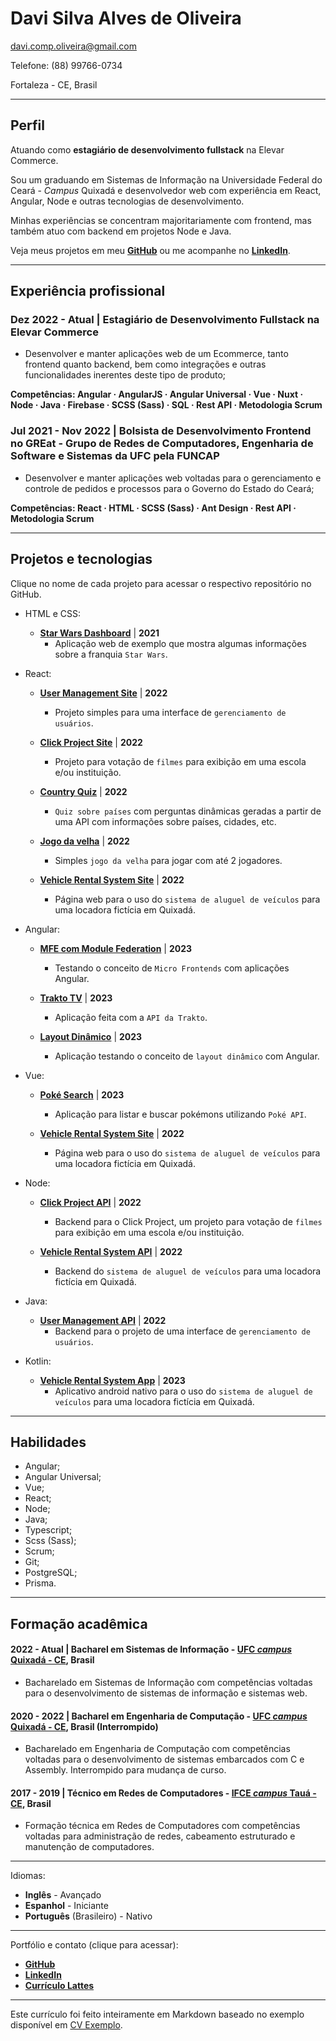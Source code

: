 # Davi Silva Alves de Oliveira

[davi.comp.oliveira@gmail.com](mailto:davi.comp.oliveira@gmail.com)

Telefone: (88) 99766-0734

Fortaleza - CE, Brasil

---

## Perfil

Atuando como **estagiário de desenvolvimento fullstack** na Elevar Commerce.

Sou um graduando em Sistemas de Informação na Universidade Federal do Ceará - _Campus_ Quixadá e desenvolvedor web com experiência em React, Angular, Node e outras tecnologias de desenvolvimento.

Minhas experiências se concentram majoritariamente com frontend, mas também atuo com backend em projetos Node e Java.

Veja meus projetos em meu [**GitHub**](https://github.com/oliveiraD4vi) ou me acompanhe no [**LinkedIn**](https://linkedin.com/in/davi-oliveira-bb7458187).

---

## Experiência profissional

### Dez 2022 - Atual | Estagiário de Desenvolvimento Fullstack na Elevar Commerce

- Desenvolver e manter aplicações web de um Ecommerce, tanto frontend quanto backend, bem como integrações e outras funcionalidades inerentes deste tipo de produto;

**Competências: Angular · AngularJS · Angular Universal · Vue · Nuxt · Node · Java · Firebase · SCSS (Sass) · SQL · Rest API · Metodologia Scrum**

### Jul 2021 - Nov 2022 | Bolsista de Desenvolvimento Frontend no GREat - Grupo de Redes de Computadores, Engenharia de Software e Sistemas da UFC pela FUNCAP

- Desenvolver e manter aplicações web voltadas para o gerenciamento e controle de pedidos e processos para o Governo do Estado do Ceará;

**Competências: React · HTML · SCSS (Sass) · Ant Design · Rest API · Metodologia Scrum**

---

## Projetos e tecnologias

Clique no nome de cada projeto para acessar o respectivo repositório no GitHub.

* HTML e CSS:
  - [**Star Wars Dashboard**](https://github.com/oliveiraD4vi/star-wars-dashboard) | **2021**
    - Aplicação web de exemplo que mostra algumas informações sobre a franquia `Star Wars`.

* React:
  - [**User Management Site**](https://github.com/oliveiraD4vi/user-management-app) | **2022**
    - Projeto simples para uma interface de `gerenciamento de usuários`.

  - [**Click Project Site**](https://github.com/oliveiraD4vi/click-project) | **2022**
    - Projeto para votação de `filmes` para exibição em uma escola e/ou instituição.

  - [**Country Quiz**](https://github.com/oliveiraD4vi/country-quiz) | **2022**
    - `Quiz sobre países` com perguntas dinâmicas geradas a partir de uma API com informações sobre países, cidades, etc.

  - [**Jogo da velha**](https://github.com/oliveiraD4vi/tictactoe) | **2022**
    - Simples `jogo da velha` para jogar com até 2 jogadores.

  - [**Vehicle Rental System Site**](https://github.com/oliveiraD4vi/vehicle-rental-system-react) | **2022**
    - Página web para o uso do `sistema de aluguel de veículos` para uma locadora fictícia em Quixadá.

* Angular:
  - [**MFE com Module Federation**](https://github.com/oliveiraD4vi/poc-angular-mfe) | **2023**
    - Testando o conceito de `Micro Frontends` com aplicações Angular.
  - [**Trakto TV**](https://github.com/oliveiraD4vi/trakto-platform) | **2023**
    - Aplicação feita com a `API da Trakto`.

  - [**Layout Dinâmico**](https://github.com/oliveiraD4vi/layout-dinamico-angular) | **2023**
    - Aplicação testando o conceito de `layout dinâmico` com Angular.

* Vue:
  - [**Poké Search**](https://github.com/oliveiraD4vi/poke-search) | **2023**
    - Aplicação para listar e buscar pokémons utilizando `Poké API`.

  - [**Vehicle Rental System Site**](https://github.com/oliveiraD4vi/vehicle-rental-system-vue) | **2022**
    - Página web para o uso do `sistema de aluguel de veículos` para uma locadora fictícia em Quixadá.

* Node:
  - [**Click Project API**](https://github.com/oliveiraD4vi/click-project-back) | **2022**
    - Backend para o Click Project, um projeto para votação de `filmes` para exibição em uma escola e/ou instituição.

  - [**Vehicle Rental System API**](https://github.com/oliveiraD4vi/vehicle-rental-system-api) | **2022**
    - Backend do `sistema de aluguel de veículos` para uma locadora fictícia em Quixadá.

* Java:
  - [**User Management API**](https://github.com/oliveiraD4vi/user-management-api) | **2022**
    - Backend para o projeto de uma interface de `gerenciamento de usuários`.

* Kotlin:
  - [**Vehicle Rental System App**](https://github.com/oliveiraD4vi/vehicle-rental-system-kotlin) | **2023**
    - Aplicativo android nativo para o uso do `sistema de aluguel de veículos` para uma locadora fictícia em Quixadá.

---

## Habilidades

- Angular;
- Angular Universal;
- Vue;
- React;
- Node;
- Java;
- Typescript;
- Scss (Sass);
- Scrum;
- Git;
- PostgreSQL;
- Prisma.

---

## Formação acadêmica

#### **2022 - Atual** | **Bacharel em Sistemas de Informação - [UFC _campus_ Quixadá - CE](https://www.quixada.ufc.br/), Brasil**

  - Bacharelado em Sistemas de Informação com competências voltadas para o desenvolvimento de sistemas de informação e sistemas web.

#### **2020 - 2022** | **Bacharel em Engenharia de Computação - [UFC _campus_ Quixadá - CE](https://www.quixada.ufc.br/), Brasil** (Interrompido)

  - Bacharelado em Engenharia de Computação com competências voltadas para o desenvolvimento de sistemas embarcados com C e Assembly. Interrompido para mudança de curso.

#### **2017 - 2019** | **Técnico em Redes de Computadores - [IFCE _campus_ Tauá - CE](https://ifce.edu.br/taua), Brasil**
  
  - Formação técnica em Redes de Computadores com competências voltadas para administração de redes, cabeamento estruturado e manutenção de computadores.

---

Idiomas:

- **Inglês** - Avançado
- **Espanhol** - Iniciante
- **Português** (Brasileiro) - Nativo

---

Portfólio e contato (clique para acessar):

- [**GitHub**](https://github.com/oliveiraD4vi)
- [**LinkedIn**](https://linkedin.com/in/davi-oliveira-bb7458187)
- [**Currículo Lattes**](http://lattes.cnpq.br/0206111428771914)

---

Este currículo foi feito inteiramente em Markdown baseado no exemplo disponível em [CV Exemplo](https://github.com/felipenlunkes/cv-exemplo).
